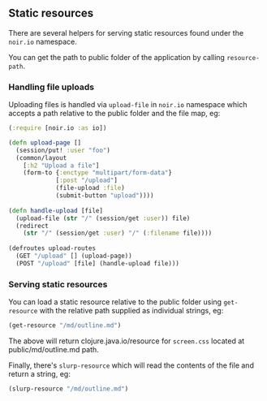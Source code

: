 ## Static resources

There are several helpers for serving static resources found under the `noir.io`
namespace.

You can get the path to public folder of the application by calling `resource-path`.

### Handling file uploads

Uploading files is handled via `upload-file` in `noir.io` namespace which accepts a 
path relative to the public folder and the file map, eg:

```clojure
(:require [noir.io :as io])

(defn upload-page []
  (session/put! :user "foo")
  (common/layout
    [:h2 "Upload a file"]
    (form-to {:enctype "multipart/form-data"}
             [:post "/upload"]             
             (file-upload :file)             
             (submit-button "upload"))))
             
(defn handle-upload [file] 
  (upload-file (str "/" (session/get :user)) file)
  (redirect 
    (str "/" (session/get :user) "/" (:filename file))))
  
(defroutes upload-routes
  (GET "/upload" [] (upload-page))
  (POST "/upload" [file] (handle-upload file)))  
```

### Serving static resources

You can load a static resource relative to the public folder using `get-resource`
with the relative path supplied as individual strings, eg:

```clojure
(get-resource "/md/outline.md")
```
The above will return clojure.java.io/resource for `screen.css` located at public/md/outline.md path.

Finally, there's `slurp-resource` which will read the contents of the file and
return a string, eg:

```clojure
(slurp-resource "/md/outline.md")
```



  
 





